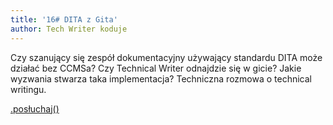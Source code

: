 ```yaml
---
title: '16# DITA z Gita'
author: Tech Writer koduje
---
```


Czy szanujący się zespół dokumentacyjny używający standardu DITA może działać
bez CCMSa? Czy Technical Writer odnajdzie się w gicie? Jakie wyzwania stwarza
taka implementacja? Techniczna rozmowa o technical writingu.

<a class="brandButton" href="https://anchor.fm/docdeveloper/episodes/16-DITA-z-Gita-ed3o8b/a-a20fl7c" target="_blank" rel="noopener noreferrer">.posłuchaj()</a>
